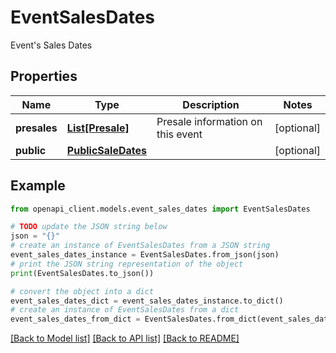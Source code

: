 # EventSalesDates

Event's Sales Dates

## Properties

Name | Type | Description | Notes
------------ | ------------- | ------------- | -------------
**presales** | [**List[Presale]**](Presale.md) | Presale information on this event | [optional] 
**public** | [**PublicSaleDates**](PublicSaleDates.md) |  | [optional] 

## Example

```python
from openapi_client.models.event_sales_dates import EventSalesDates

# TODO update the JSON string below
json = "{}"
# create an instance of EventSalesDates from a JSON string
event_sales_dates_instance = EventSalesDates.from_json(json)
# print the JSON string representation of the object
print(EventSalesDates.to_json())

# convert the object into a dict
event_sales_dates_dict = event_sales_dates_instance.to_dict()
# create an instance of EventSalesDates from a dict
event_sales_dates_from_dict = EventSalesDates.from_dict(event_sales_dates_dict)
```
[[Back to Model list]](../README.md#documentation-for-models) [[Back to API list]](../README.md#documentation-for-api-endpoints) [[Back to README]](../README.md)


